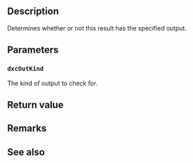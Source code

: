 ## Description

Determines whether or not this result has the specified output.

## Parameters

### `dxcOutKind`

The kind of output to check for.

## Return value

## Remarks

## See also